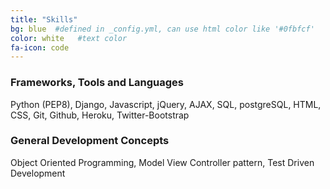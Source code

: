 ```yaml
---
title: "Skills"
bg: blue  #defined in _config.yml, can use html color like '#0fbfcf'
color: white   #text color
fa-icon: code
---
```


### Frameworks, Tools and Languages

Python (PEP8), Django, Javascript, jQuery, AJAX, SQL, postgreSQL, HTML, CSS,  Git, Github, Heroku, Twitter-Bootstrap

### General Development Concepts

Object Oriented Programming, Model View Controller pattern, Test Driven Development




